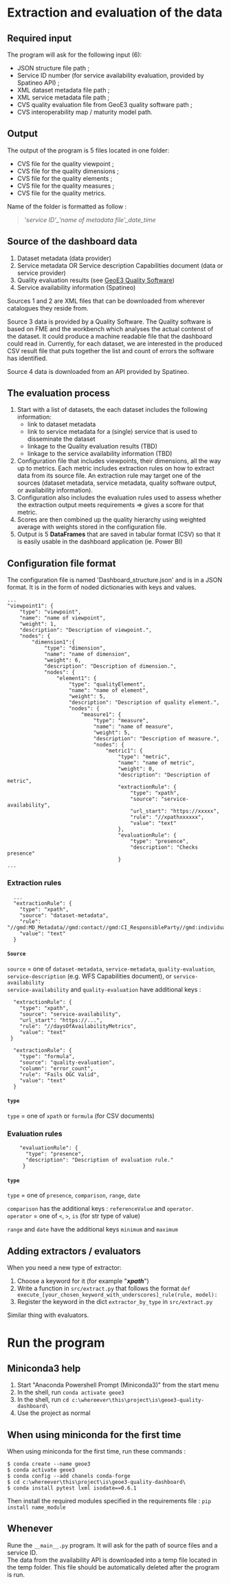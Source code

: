 # Extraction and evaluation of the data

## Required input 

The program will ask for the following input (6):
- JSON structure file path ;
- Service ID number (for service availability evaluation, provided by Spatineo API) ;
- XML dataset metadata file path ;
- XML service metadata file path ;
- CVS quality evaluation file from GeoE3 quality software path ;
- CVS interoperability map / maturity model path.

## Output

The output of the program is 5 files located in one folder:
- CVS file for the quality viewpoint ;
- CVS file for the quality dimensions ;
- CVS file for the quality elements ;
- CVS file for the quality measures ;
- CVS file for the quality metrics.

Name of the folder is formatted as follow :  
> *'service ID'_'name of metadata file'_date_time*  

## Source of the dashboard data

1. Dataset metadata (data provider)
2. Service metadata OR Service description Capabilities document (data or service provider)
3. Quality evaluation results (see [GeoE3 Quality Software](https://github.com/opengeospatial/GEOE3/tree/main/Geoe3-Quality-Software))
4. Service availability information (Spatineo)

Sources 1 and 2 are XML files that can be downloaded from wherever catalogues they reside from.

Source 3 data is provided by a Quality Software. The Quality software is based on FME and the workbench which analyses the actual contenst of the dataset. It could produce a machine readable file that the dashboard could read in. Currently, for each dataset, we are interested in the produced CSV result file that puts together the list and count of errors the software has identified.

Source 4 data is downloaded from an API provided by Spatineo.

## The evaluation process

1. Start with a list of datasets, the each dataset includes the following information:
    - link to dataset metadata
    - link to service metadata for a (single) service that is used to disseminate the dataset
    - linkage to the Quality evaluation results (TBD)
    - linkage to the service availability information (TBD)
2. Configuration file that includes viewpoints, their dimensions, all the way up to metrics. Each metric includes extraction rules on how to extract data from its source file. An extraction rule may target one of the sources (dataset metadata, service metadata, quality software output, or availability information).
3. Configuration also includes the evaluation rules used to assess whether the extraction output meets requirements => gives a score for that metric.
4. Scores are then combined up the quality hierarchy using weighted average with weights stored in the configuration file.
5. Output is 5 **DataFrames** that are saved in tabular format (CSV) so that it is easily usable in the dashboard application (ie. Power BI)

## Configuration file format

The configuration file is named 'Dashboard_structure.json' and is in a JSON format.
It is in the form of noded dictionaries with keys and values.

```
...
"viewpoint1": {
    "type": "viewpoint",
    "name": "name of viewpoint",
    "weight": 1,
    "description": "Description of viewpoint.",
    "nodes": {
        "dimension1":{
            "type": "dimension",
            "name": "name of dimension",
            "weight": 6,
            "description": "Description of dimension.",
            "nodes": {
                "element1": {
                    "type": "qualityElement",
                    "name": "name of element",
                    "weight": 5,
                    "description": "Description of quality element.",
                    "nodes": {
                        "measure1": {
                            "type": "measure",
                            "name": "name of measure",
                            "weight": 5,
                            "description": "Description of measure.",
                            "nodes": {
                                "metric1": {
                                    "type": "metric",
                                    "name": "name of metric",
                                    "weight": 0,
                                    "description": "Description of metric",
                                    "extractionRule": {
                                        "type": "xpath",
                                        "source": "service-availability",
                                        "url_start": "https://xxxxx",
                                        "rule": "//xpathxxxxxx",
                                        "value": "text"                                        
                                    },
                                    "evaluationRule": {
                                        "type": "presence",
                                        "description": "Checks presence"
                                    }
...
```

### Extraction rules

```
  ... 
  "extractionRule": {
    "type": "xpath",
    "source": "dataset-metadata", 
    "rule": "//gmd:MD_Metadata//gmd:contact//gmd:CI_ResponsibleParty//gmd:individualName//gco:CharacterString",
    "value": "text"
  }
```
#### `Source`

`source` = one of `dataset-metadata`, `service-metadata`, `quality-evaluation`, `service-description` (e.g. WFS Capabilities document), or `service-availability`  
    `service-availability` and `quality-evaluation` have additional keys :
```
  "extractionRule": {
    "type": "xpath",
    "source": "service-availability",
    "url_start": "https://...",
    "rule": "//daysOfAvailabilityMetrics",
    "value": "text"  
 }
```
```
  "extractionRule": {
    "type": "formula",
    "source": "quality-evaluation",
    "column": "error_count",
    "rule": "Fails OGC Valid",
    "value": "text"                                       
  }
```
#### `type`
`type` = one of `xpath` or  `formula` (for CSV documents)

### Evaluation rules

```
    "evaluationRule": {
      "type": "presence",
      "description": "Description of evaluation rule."
     }
```
#### `type`
`type` = one of `presence`, `comparison`, `range`, `date`

`comparison` has the additional keys : `referenceValue` and `operator`.  
        `operator` = one of `<`, `>`, `is` (for str type of value)  
 
 `range` and `date` have the additional keys `minimum` and `maximum`


## Adding extractors / evaluators

When you need a new type of extractor:
1. Choose a keyword for it (for example "***xpath***")
2. Write a function in `src/extract.py` that follows the format `def execute_[your_chosen_keyword_with_underscores]_rule(rule, model):`
3. Register the keyword in the dict `extractor_by_type` in `src/extract.py`

Similar thing with evaluators.

# Run the program

## Miniconda3 help

1. Start "Anaconda Powershell Prompt (Miniconda3)" from the start menu
2. In the shell, run `conda activate geoe3`
3. In the shell, run `cd c:\whereever\this\project\is\geoe3-quality-dashboard\`
4. Use the project as normal

## When using miniconda for the first time
When using miniconda for the first time, run these commands :
```
$ conda create --name geoe3
$ conda activate geoe3
$ conda config --add chanels conda-forge
$ cd c:\whereever\this\project\is\geoe3-quality-dashboard\
$ conda install pytest lxml isodate==0.6.1
```
Then install the required modules specified in the requirements file : ```pip install name_module```

## Whenever

Rune the ```__main__.py``` program.
It will ask for the path of source files and a service ID.  
The data from the availability API is downloaded into a temp file located in the temp folder. This file should be automatically deleted after the program is run.

